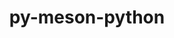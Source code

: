 ---
title: "py-meson-python"
layout: cache
categories: [package, develop-2023-08-20]
meta: {"versions": ["0.12.0", "0.13.1"], "compilers": ["apple-clang@=14.0.0", "gcc@=11.1.0", "gcc@=11.3.0", "gcc@=12.1.0"], "oss": ["ubuntu20.04", "ubuntu22.04", "ventura"], "platforms": ["darwin", "linux"], "targets": ["aarch64", "ppc64le", "x86_64_v3"], "stacks": ["e4s", "e4s-power", "ml-darwin-aarch64-mps", "ml-linux-x86_64-cpu", "ml-linux-x86_64-cuda", "ml-linux-x86_64-rocm", "root", "tutorial"], "num_specs": 13, "num_specs_by_stack": {"ml-darwin-aarch64-mps": 3, "root": 13, "e4s-power": 3, "e4s": 3, "ml-linux-x86_64-cuda": 3, "ml-linux-x86_64-cpu": 3, "ml-linux-x86_64-rocm": 2, "tutorial": 1}}
spec_details: [{"hash": "m5sj6pb7ru3xtsuzwel2drw5bnl7odrl", "compiler": "apple-clang@=14.0.0", "versions": ["0.12.0"], "os": "ventura", "platform": "darwin", "target": "aarch64", "variants": ["build_system=python_pip"], "stacks": ["ml-darwin-aarch64-mps", "root"], "size": "-", "tarball": "https://binaries.spack.io/releases/develop-2023-08-20/build_cache/darwin-ventura-aarch64/apple-clang-14.0.0/py-meson-python-0.12.0/darwin-ventura-aarch64-apple-clang-14.0.0-py-meson-python-0.12.0-m5sj6pb7ru3xtsuzwel2drw5bnl7odrl.spack"}, {"hash": "u66an3jhvwyfrb4wkqoyksipx3shbvk5", "compiler": "apple-clang@=14.0.0", "versions": ["0.13.1"], "os": "ventura", "platform": "darwin", "target": "aarch64", "variants": ["build_system=python_pip"], "stacks": ["ml-darwin-aarch64-mps", "root"], "size": "-", "tarball": "https://binaries.spack.io/releases/develop-2023-08-20/build_cache/darwin-ventura-aarch64/apple-clang-14.0.0/py-meson-python-0.13.1/darwin-ventura-aarch64-apple-clang-14.0.0-py-meson-python-0.13.1-u66an3jhvwyfrb4wkqoyksipx3shbvk5.spack"}, {"hash": "2wf7ytwkfn47tmhy2smqvre5mwl7mgxg", "compiler": "apple-clang@=14.0.0", "versions": ["0.13.1"], "os": "ventura", "platform": "darwin", "target": "aarch64", "variants": ["build_system=python_pip"], "stacks": ["ml-darwin-aarch64-mps", "root"], "size": "-", "tarball": "https://binaries.spack.io/releases/develop-2023-08-20/build_cache/darwin-ventura-aarch64/apple-clang-14.0.0/py-meson-python-0.13.1/darwin-ventura-aarch64-apple-clang-14.0.0-py-meson-python-0.13.1-2wf7ytwkfn47tmhy2smqvre5mwl7mgxg.spack"}, {"hash": "ri37wfxvurwttsdr5uafa3jutl72llfy", "compiler": "gcc@=11.1.0", "versions": ["0.13.1"], "os": "ubuntu20.04", "platform": "linux", "target": "ppc64le", "variants": ["build_system=python_pip"], "stacks": ["e4s-power", "root"], "size": "-", "tarball": "https://binaries.spack.io/releases/develop-2023-08-20/build_cache/linux-ubuntu20.04-ppc64le/gcc-11.1.0/py-meson-python-0.13.1/linux-ubuntu20.04-ppc64le-gcc-11.1.0-py-meson-python-0.13.1-ri37wfxvurwttsdr5uafa3jutl72llfy.spack"}, {"hash": "xzcidvuezva3khsrx5t7rplyioqrxezg", "compiler": "gcc@=11.1.0", "versions": ["0.12.0"], "os": "ubuntu20.04", "platform": "linux", "target": "ppc64le", "variants": ["build_system=python_pip"], "stacks": ["e4s-power", "root"], "size": "-", "tarball": "https://binaries.spack.io/releases/develop-2023-08-20/build_cache/linux-ubuntu20.04-ppc64le/gcc-11.1.0/py-meson-python-0.12.0/linux-ubuntu20.04-ppc64le-gcc-11.1.0-py-meson-python-0.12.0-xzcidvuezva3khsrx5t7rplyioqrxezg.spack"}, {"hash": "a6lf5cknpfgmcaqv4wluqxhcoyywfa2a", "compiler": "gcc@=11.1.0", "versions": ["0.13.1"], "os": "ubuntu20.04", "platform": "linux", "target": "ppc64le", "variants": ["build_system=python_pip"], "stacks": ["e4s-power", "root"], "size": "-", "tarball": "https://binaries.spack.io/releases/develop-2023-08-20/build_cache/linux-ubuntu20.04-ppc64le/gcc-11.1.0/py-meson-python-0.13.1/linux-ubuntu20.04-ppc64le-gcc-11.1.0-py-meson-python-0.13.1-a6lf5cknpfgmcaqv4wluqxhcoyywfa2a.spack"}, {"hash": "6qkfsil6gzrgvjgydcu5epjsxfyyifps", "compiler": "gcc@=11.1.0", "versions": ["0.13.1"], "os": "ubuntu20.04", "platform": "linux", "target": "x86_64_v3", "variants": ["build_system=python_pip"], "stacks": ["e4s", "root"], "size": "-", "tarball": "https://binaries.spack.io/releases/develop-2023-08-20/build_cache/linux-ubuntu20.04-x86_64_v3/gcc-11.1.0/py-meson-python-0.13.1/linux-ubuntu20.04-x86_64_v3-gcc-11.1.0-py-meson-python-0.13.1-6qkfsil6gzrgvjgydcu5epjsxfyyifps.spack"}, {"hash": "penjq2zbnhatm2djxcmd5tuld5sc7v5o", "compiler": "gcc@=11.1.0", "versions": ["0.12.0"], "os": "ubuntu20.04", "platform": "linux", "target": "x86_64_v3", "variants": ["build_system=python_pip"], "stacks": ["e4s", "root"], "size": "-", "tarball": "https://binaries.spack.io/releases/develop-2023-08-20/build_cache/linux-ubuntu20.04-x86_64_v3/gcc-11.1.0/py-meson-python-0.12.0/linux-ubuntu20.04-x86_64_v3-gcc-11.1.0-py-meson-python-0.12.0-penjq2zbnhatm2djxcmd5tuld5sc7v5o.spack"}, {"hash": "gmjetx4fk342rcj5xhjgyszfiahezrq7", "compiler": "gcc@=11.1.0", "versions": ["0.13.1"], "os": "ubuntu20.04", "platform": "linux", "target": "x86_64_v3", "variants": ["build_system=python_pip"], "stacks": ["e4s", "root"], "size": "-", "tarball": "https://binaries.spack.io/releases/develop-2023-08-20/build_cache/linux-ubuntu20.04-x86_64_v3/gcc-11.1.0/py-meson-python-0.13.1/linux-ubuntu20.04-x86_64_v3-gcc-11.1.0-py-meson-python-0.13.1-gmjetx4fk342rcj5xhjgyszfiahezrq7.spack"}, {"hash": "zhotb2nnjc2aeu3m5vlj34hbrcqrtioc", "compiler": "gcc@=11.3.0", "versions": ["0.12.0"], "os": "ubuntu22.04", "platform": "linux", "target": "x86_64_v3", "variants": ["build_system=python_pip"], "stacks": ["ml-linux-x86_64-cuda", "ml-linux-x86_64-cpu", "root"], "size": "-", "tarball": "https://binaries.spack.io/releases/develop-2023-08-20/build_cache/linux-ubuntu22.04-x86_64_v3/gcc-11.3.0/py-meson-python-0.12.0/linux-ubuntu22.04-x86_64_v3-gcc-11.3.0-py-meson-python-0.12.0-zhotb2nnjc2aeu3m5vlj34hbrcqrtioc.spack"}, {"hash": "mot5343d67bzco64on54tk5thdjtfrn3", "compiler": "gcc@=11.3.0", "versions": ["0.13.1"], "os": "ubuntu22.04", "platform": "linux", "target": "x86_64_v3", "variants": ["build_system=python_pip"], "stacks": ["ml-linux-x86_64-cuda", "ml-linux-x86_64-rocm", "ml-linux-x86_64-cpu", "root"], "size": "-", "tarball": "https://binaries.spack.io/releases/develop-2023-08-20/build_cache/linux-ubuntu22.04-x86_64_v3/gcc-11.3.0/py-meson-python-0.13.1/linux-ubuntu22.04-x86_64_v3-gcc-11.3.0-py-meson-python-0.13.1-mot5343d67bzco64on54tk5thdjtfrn3.spack"}, {"hash": "d5q3jb5exvjenlyhuh7q7u6bl5oxudn7", "compiler": "gcc@=11.3.0", "versions": ["0.13.1"], "os": "ubuntu22.04", "platform": "linux", "target": "x86_64_v3", "variants": ["build_system=python_pip"], "stacks": ["ml-linux-x86_64-cuda", "ml-linux-x86_64-rocm", "ml-linux-x86_64-cpu", "root"], "size": "-", "tarball": "https://binaries.spack.io/releases/develop-2023-08-20/build_cache/linux-ubuntu22.04-x86_64_v3/gcc-11.3.0/py-meson-python-0.13.1/linux-ubuntu22.04-x86_64_v3-gcc-11.3.0-py-meson-python-0.13.1-d5q3jb5exvjenlyhuh7q7u6bl5oxudn7.spack"}, {"hash": "ey52tcscr7ylqvmdgprfyp6g4qmyfyi5", "compiler": "gcc@=12.1.0", "versions": ["0.13.1"], "os": "ubuntu22.04", "platform": "linux", "target": "x86_64_v3", "variants": ["build_system=python_pip"], "stacks": ["tutorial", "root"], "size": "-", "tarball": "https://binaries.spack.io/releases/develop-2023-08-20/build_cache/linux-ubuntu22.04-x86_64_v3/gcc-12.1.0/py-meson-python-0.13.1/linux-ubuntu22.04-x86_64_v3-gcc-12.1.0-py-meson-python-0.13.1-ey52tcscr7ylqvmdgprfyp6g4qmyfyi5.spack"}]
---